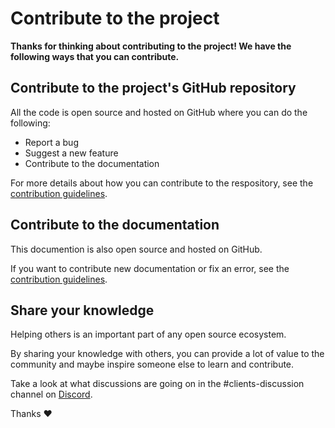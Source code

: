 # Contribute to the project

**Thanks for thinking about contributing to the project! We have the following ways that you can contribute.**

## Contribute to the project's GitHub repository

All the code is open source and hosted on GitHub where you can do the following:

- Report a bug
- Suggest a new feature
- Contribute to the documentation

For more details about how you can contribute to the respository, see the [contribution guidelines](https://github.com/iotaledger/iota-area-codes/blob/master/.github/CONTRIBUTING.md).

## Contribute to the documentation

This documention is also open source and hosted on GitHub.

If you want to contribute new documentation or fix an error, see the [contribution guidelines](https://github.com/iotaledger/client-load-balancer/blob/master/.github/CONTRIBUTING.md).

## Share your knowledge

Helping others is an important part of any open source ecosystem.

By sharing your knowledge with others, you can provide a lot of value to the community and maybe inspire someone else to learn and contribute.

Take a look at what discussions are going on in the #clients-discussion channel on [Discord](https://discord.iota.org).

Thanks :heart: